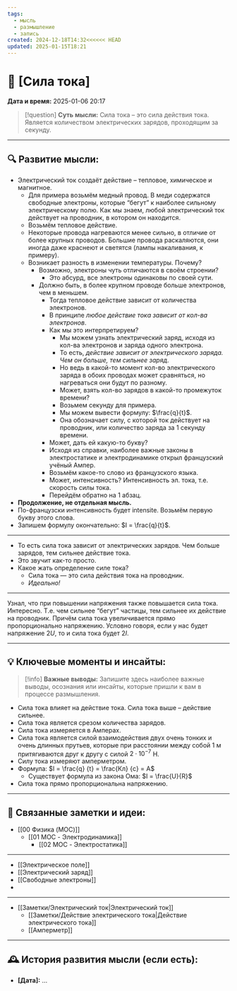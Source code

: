 ```yaml
---
tags:
  - мысль
  - размышление
  - запись
created: 2024-12-18T14:32<<<<<< HEAD
updated: 2025-01-15T18:21
---
```


# 💭  [Сила тока]

**Дата и время:** 2025-01-06 20:17

> [!question] **Суть мысли:**
>  Сила тока –  это сила действия тока.
>  Является количеством электрических зарядов, проходящим за секунду.

---

## 🔍 Развитие мысли:

- Электрический ток создаёт действие – тепловое, химическое и магнитное.
	-  Для примера возьмём медный провод. В меди содержатся свободные электроны, которые “бегут” к наиболее сильному электрическому полю. Как мы знаем, любой электрический ток действует на проводник, в котором он находится. 
	- Возьмём тепловое действие.
	- Некоторые провода нагреваются менее сильно, в отличие от более крупных проводов. Большие провода раскаляются, они иногда даже краснеют и светятся (лампы накаливания, к примеру).
	- Возникает разность в изменении температуры. Почему?
		- Возможно, электроны чуть отличаются в своём строении?
			-  Это абсурд, все электроны одинаковы по своей сути.
		- Должно быть, в более крупном проводе больше электронов, чем в меньшем.
			- Тогда тепловое действие зависит от количества электронов.
			- В принципе *любое действие тока зависит от кол-ва электронов*.
			- Как мы это интерпретируем?
				- Мы можем узнать электрический заряд, исходя из кол-ва электронов и заряда одного электрона.
				- То есть, *действие зависит от электрического заряда. Чем он больше, тем сильнее заряд*.
				- Но ведь в какой-то момент кол-во электрического заряда в обоих проводах может сравняться, но нагреваться они будут по разному.
				- Может, взять кол-во зарядов в какой-то промежуток времени?
				- Возьмем секунду для примера.
				- Мы можем вывести формулу: $\frac{q}{t}$.
				- Она обозначает силу, с которой ток действует на проводник, или количество заряда за 1 секунду времени.
			- Может, дать ей какую-то букву?
			- Исходя из справки, наиболее важные законы в электростатике и электродинамике открыл французский учёный Ампер.
			- Возьмём какое-то слово из французского языка.
			- Может, интенсивность? Интенсивность эл. тока, т.е. скорость силы тока.
			- Перейдём обратно на 1 абзац.
- **Продолжение, не отдельная мысль.**
- По-французски интенсивность будет intensite. Возьмём первую букву этого слова.
- Запишем формулу окончательно: $I = \frac{q}{t}$.
- - - 

- То есть сила тока зависит от электрических зарядов. Чем больше зарядов, тем сильнее действие тока.
- Это звучит как-то просто.
- Какое жать определение силе тока?
	- Сила тока — это сила действия тока на проводник.
	- *Идеально!*

- - -

Узнал, что при повышении напряжения также повышается сила тока. Интересно. Т.е. чем сильнее “бегут” частицы, тем сильнее их действие на проводник. Причём сила тока увеличивается прямо пропорционально напряжению. Условно говоря, если у нас будет напряжение $2U$, то и сила тока будет $2I$.

---

## 💡 Ключевые моменты и инсайты:

> [!info] **Важные выводы:**
> Запишите здесь наиболее важные выводы, осознания или инсайты, которые пришли к вам в процессе размышления.

- Сила тока влияет на действие тока. Сила тока выше – действие сильнее.
- Сила тока является срезом количества зарядов.
- Сила тока измеряется в Амперах.
- Сила тока является силой взаимодействия двух очень тонких и очень длинных прутьев, которые при расстоянии между собой 1 м притягиваются друг к другу с силой $2\cdot10^{-7}$ Н.
- Силу тока измеряют амперметром.
- Формула: $I = \frac{q} {t} = \frac{Кл} {с} = А$
	- Существует формула из закона Ома: $I = \frac{U}{R}$
- Сила тока прямо пропорциональна напряжению.

---

## 🔄 Связанные заметки и идеи:

- [[00 Физика (MOC)]]
	- [[01 MOC - Электродинамика]]
		- [[02 MOC - Электростатика]]

- - - 

- [[Электрическое поле]]
- [[Электрический заряд]]
- [[Свободные электроны]]
- 
- - - 

- [[Заметки/Электрический ток|Электрический ток]]
	- [[Заметки/Действие электрического тока|Действие электрического тока]]
	- [[Амперметр]]

---

## 🕰️ История развития мысли (если есть):

* **[Дата]:**  ...